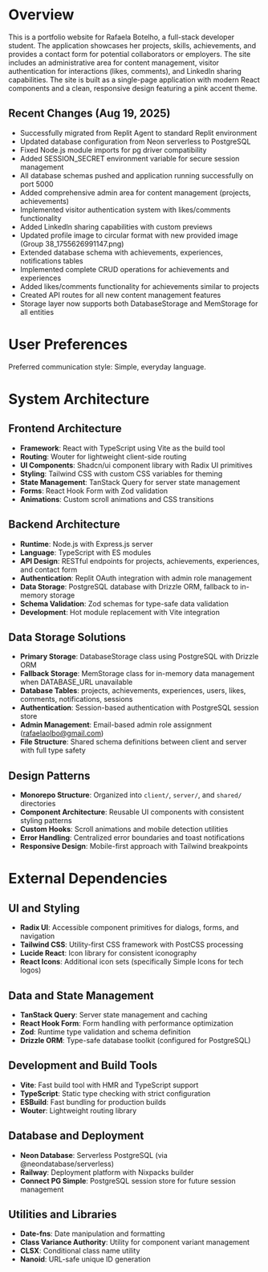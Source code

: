 # Overview

This is a portfolio website for Rafaela Botelho, a full-stack developer student. The application showcases her projects, skills, achievements, and provides a contact form for potential collaborators or employers. The site includes an administrative area for content management, visitor authentication for interactions (likes, comments), and LinkedIn sharing capabilities. The site is built as a single-page application with modern React components and a clean, responsive design featuring a pink accent theme.

## Recent Changes (Aug 19, 2025)
- Successfully migrated from Replit Agent to standard Replit environment
- Updated database configuration from Neon serverless to PostgreSQL
- Fixed Node.js module imports for pg driver compatibility
- Added SESSION_SECRET environment variable for secure session management
- All database schemas pushed and application running successfully on port 5000
- Added comprehensive admin area for content management (projects, achievements)
- Implemented visitor authentication system with likes/comments functionality
- Added LinkedIn sharing capabilities with custom previews
- Updated profile image to circular format with new provided image (Group 38_1755626991147.png)
- Extended database schema with achievements, experiences, notifications tables
- Implemented complete CRUD operations for achievements and experiences
- Added likes/comments functionality for achievements similar to projects
- Created API routes for all new content management features
- Storage layer now supports both DatabaseStorage and MemStorage for all entities

# User Preferences

Preferred communication style: Simple, everyday language.

# System Architecture

## Frontend Architecture
- **Framework**: React with TypeScript using Vite as the build tool
- **Routing**: Wouter for lightweight client-side routing
- **UI Components**: Shadcn/ui component library with Radix UI primitives
- **Styling**: Tailwind CSS with custom CSS variables for theming
- **State Management**: TanStack Query for server state management
- **Forms**: React Hook Form with Zod validation
- **Animations**: Custom scroll animations and CSS transitions

## Backend Architecture
- **Runtime**: Node.js with Express.js server
- **Language**: TypeScript with ES modules
- **API Design**: RESTful endpoints for projects, achievements, experiences, and contact form
- **Authentication**: Replit OAuth integration with admin role management
- **Data Storage**: PostgreSQL database with Drizzle ORM, fallback to in-memory storage
- **Schema Validation**: Zod schemas for type-safe data validation
- **Development**: Hot module replacement with Vite integration

## Data Storage Solutions
- **Primary Storage**: DatabaseStorage class using PostgreSQL with Drizzle ORM
- **Fallback Storage**: MemStorage class for in-memory data management when DATABASE_URL unavailable
- **Database Tables**: projects, achievements, experiences, users, likes, comments, notifications, sessions
- **Authentication**: Session-based authentication with PostgreSQL session store
- **Admin Management**: Email-based admin role assignment (rafaelaolbo@gmail.com)
- **File Structure**: Shared schema definitions between client and server with full type safety

## Design Patterns
- **Monorepo Structure**: Organized into `client/`, `server/`, and `shared/` directories
- **Component Architecture**: Reusable UI components with consistent styling patterns
- **Custom Hooks**: Scroll animations and mobile detection utilities
- **Error Handling**: Centralized error boundaries and toast notifications
- **Responsive Design**: Mobile-first approach with Tailwind breakpoints

# External Dependencies

## UI and Styling
- **Radix UI**: Accessible component primitives for dialogs, forms, and navigation
- **Tailwind CSS**: Utility-first CSS framework with PostCSS processing
- **Lucide React**: Icon library for consistent iconography
- **React Icons**: Additional icon sets (specifically Simple Icons for tech logos)

## Data and State Management
- **TanStack Query**: Server state management and caching
- **React Hook Form**: Form handling with performance optimization
- **Zod**: Runtime type validation and schema definition
- **Drizzle ORM**: Type-safe database toolkit (configured for PostgreSQL)

## Development and Build Tools
- **Vite**: Fast build tool with HMR and TypeScript support
- **TypeScript**: Static type checking with strict configuration
- **ESBuild**: Fast bundling for production builds
- **Wouter**: Lightweight routing library

## Database and Deployment
- **Neon Database**: Serverless PostgreSQL (via @neondatabase/serverless)
- **Railway**: Deployment platform with Nixpacks builder
- **Connect PG Simple**: PostgreSQL session store for future session management

## Utilities and Libraries
- **Date-fns**: Date manipulation and formatting
- **Class Variance Authority**: Utility for component variant management
- **CLSX**: Conditional class name utility
- **Nanoid**: URL-safe unique ID generation